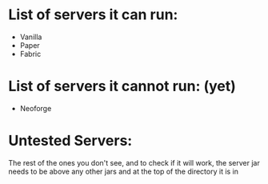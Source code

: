 # List of servers it can run:
  - Vanilla
  - Paper
  - Fabric
# List of servers it cannot run: (yet)
  - Neoforge
# Untested Servers:
  The rest of the ones you don't see, and to check if it will work, the server jar needs to be above any other jars and at the top of the directory it is in
